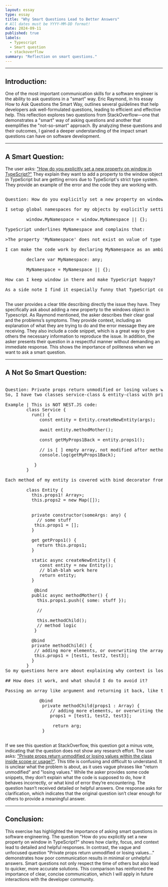 ```yaml
---
layout: essay
type: essay
title: "Why Smart Questions Lead to Better Answers"
# All dates must be YYYY-MM-DD format!
date: 2024-09-11
published: true
labels:
  - Typescript
  - Smart question
  - stackoverflow
summary: "Reflection on smart questions."
---
```

<hr>

## Introduction: 

One of the most important communication skills for a software engineer is the ability to ask questions in a "smart" way. Eric Raymond, in his essay How to Ask Questions the Smart Way, outlines several guidelines that help developers ask well-formulated questions, leading to efficient and effective help. This reflection explores two questions from StackOverflow—one that demonstrates a "smart" way of asking questions and another that exemplifies the "not-so-smart" approach. By analyzing these questions and their outcomes, I gained a deeper understanding of the impact smart questions can have on software development.

<hr>

## A Smart Question:   

The user asks: ["How do you explicitly set a new property on window in TypeScript?"](https://stackoverflow.com/questions/12709074/how-do-you-explicitly-set-a-new-property-on-window-in-typescript) They explain they want to add a property to the window object in TypeScript but are getting errors due to TypeScript's strict type system. They provide an example of the error and the code they are working with.

<pre>
 
Question: How do you explicitly set a new property on window in TypeScript?
  
I setup global namespaces for my objects by explicitly setting a property on window.

        window.MyNamespace = window.MyNamespace || {};

TypeScript underlines MyNamespace and complains that:

>The property 'MyNamespace' does not exist on value of type 'window' any"

I can make the code work by declaring MyNamespace as an ambient variable and dropping the window explicitness but I don't want to do that.

        declare var MyNamespace: any;

        MyNamespace = MyNamespace || {};
  
How can I keep window in there and make TypeScript happy?

As a side note I find it especially funny that TypeScript complains since it tells me that window is of type any which by definitely can contain anything.
  
</pre>

The user provides a clear title describing directly the issue they have. They specifically ask about adding a new property to the windows object in Typescript. As Raymond mentioned, the asker describes their clear goal and the problems’s symptoms. They provide context, including an explanation of what they are trying to do and the error message they are receiving. They also include a code snippet, which is a great way to give others the necessary information to reproduce the issue. In addition, the asker presents their question in a respectful manner without demanding an immediate response. This shows the importance of politeness when we want to ask a smart question. 


<hr>

## A Not So Smart Question:

<pre>

Question: Private props return unmodified or losing values within the class inside scope or usage?
So, I have two classes service-class & entity-class with private constructor & static async method, for creating new instance of class. My service-class create & call new entity-class instance and modified it with its properties.

Example | This is NOT NEST.JS code:
        class Service {
          run() {
             const entity = Entity.createNewEntity(args);

             await entity.methodMother();

             const getMyProps1Back = entity.props1();

             // is [ ] empty array, not modified after methodChild
             console.log(getMyProps1Back);

           }
        }    

Each method of my entity is covered with bind decorator from npm: bind-decorator module

        class Entity {
          this.props1! Array<Record<Type>>;
          this.props2 = new Map([]);


          private constructor(someArgs: any) {
            // some stuff
           this.props1 = [];  
          }

          get getProps1() {
            return this.props1;
          }

          static async createNewEntity() {
             const entity = new Entity();
             // blah-blah work here
             return entity;
          }

           @bind
          public async methodMother() {
            this.props1.push({ some: stuff });

            // 

            this.methodChild();
            // method logic
           }

          @bind
          private methodChild() {
           // adding more elements, or overwriting the array
           this.props1 = [test1, test2, test3];
          }
        }
So my questions here are about explaining why context is lost during calling of methodChild within the methodMother and how is my getter return an unmodified array of props1?

## How does it work, and what should I do to avoid it?

Passing an array like argument and returning it back, like this? Or something else, like makign them anonymous?
            
             @bind
              private methodChild(props1 : Array<OfProps1>) {
                 // adding more elements, or overwriting the array
                 props1 = [test1, test2, test3];

                  return arg;
              }      
             
</pre>

If we see this question at StackOverflow, this question got a minus vote, indicating that the question does not show any research effort. The user asks: ["Private props return unmodified or losing values within the class inside scope or usage?"](https://stackoverflow.com/questions/78959669/private-props-return-unmodified-or-losing-values-within-the-class-inside-scope-o). This title is confusing and difficult to understand. It is unclear what the problem is about, as it uses vague phrases like "return unmodified" and "losing values." While the asker provides some code snippets, they don’t explain what the code is supposed to do, how it behaves incorrectly, or what kind of error they’re encountering. The question hasn’t received detailed or helpful answers. One response asks for clarification, which indicates that the original question isn’t clear enough for others to provide a meaningful answer.


<hr>

## Conclusion:

This exercise has highlighted the importance of asking smart questions in software engineering. The question "How do you explicitly set a new property on window in TypeScript?" shows how clarity, focus, and context lead to detailed and helpful responses. In contrast, the vague and unfocused question "Private props return unmodified or losing values..." demonstrates how poor communication results in minimal or unhelpful answers. Smart questions not only respect the time of others but also lead to quicker, more accurate solutions. This comparison has reinforced the importance of clear, concise communication, which I will apply in future interactions with the developer community.

